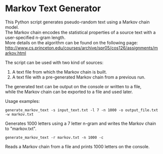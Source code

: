 Markov Text Generator
=====================

This Python script generates pseudo-random text using a Markov chain model.  
The Markov chain encodes the statistical properties of a source text with a user-specified n-gram length.  
More details on the algorithm can be found on the following page:  
http://www.cs.princeton.edu/courses/archive/spr05/cos126/assignments/markov.html  

The script can be used with two kind of sources:  
1. A text file from which the Markov chain is built.  
2. A text file with a pre-generated Markov chain from a previous run.  

The generated text can be output on the console or written to a file,  
while the Markov chain can be exported to a file and used later.  

Usage examples:  

    generate_markov_text -s input_text.txt -l 7 -n 1000 -o output_file.txt -w markov.txt  

Generates 1000 letters using a 7 letter n-gram and writes the Markov chain to "markov.txt".  

    generate_markov_text -r markov.txt -n 1000 -c  
Reads a Markov chain from a file and prints 1000 letters on the console.  
